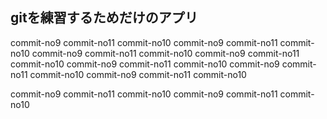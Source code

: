 ## gitを練習するためだけのアプリ

commit-no9
commit-no11
commit-no10
commit-no9
commit-no11
commit-no10
commit-no9
commit-no11
commit-no10
commit-no9
commit-no11
commit-no10
commit-no9
commit-no11
commit-no10
commit-no9
commit-no11
commit-no10
commit-no9
commit-no11
commit-no10
<!-- コミットの大軍 -->
commit-no9
commit-no11
commit-no10
commit-no9
commit-no11
commit-no10